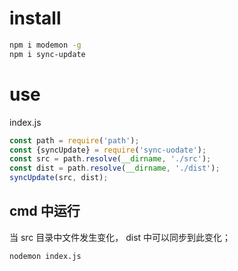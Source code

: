 # install

```sh
npm i modemon -g
npm i sync-update
```

# use

index.js

```js
const path = require('path');
const {syncUpdate} = require('sync-uodate');
const src = path.resolve(__dirname, './src');
const dist = path.resolve(__dirname, './dist');
syncUpdate(src, dist);
```

## cmd  中运行

当 src 目录中文件发生变化， dist 中可以同步到此变化；

```sh
nodemon index.js
```

